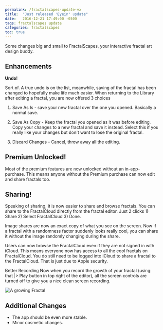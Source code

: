 ```yaml
---
permalink: /fractalscapes-update-vx
title:  "Just released 'Eyein' update"
date:   2016-12-21 17:49:00 -0500
tags: fractalscapes update
categories: fractalscapes
toc: true
---
```


Some changes big and small to FractalScapes, your interactive fractal art design buddy.

## Enhancements
**Undo!**

Sort of. A true undo is on the list, meanwhile, saving of the fractal has been changed to hopefully make life much easier. When returning to the Library after editing a fractal, you are now offered 3 choices

1. Save As Is - save your new fractal over the one you opened. Basically a normal save.

1. Save As Copy - Keep the fractal you opened as it was before editing. Copy your changes to a new fractal and save it instead. Select this if you really like your changes but don't want to lose the original fractal.

1. Discard Changes - Cancel, throw away all the editing.

## Premium Unlocked!

Most of the premium features are now unlocked without an in-app-purchase. This means anyone without the Premium purchase can now edit and share fractals too.

## Sharing!

Speaking of sharing, it is now easier to share and browse fractals. You can share to the FractalCloud directly from the fractal editor. Just 2 clicks 1) Share 2) Select FractalCloud 3) Done.

Image shares are now an exact copy of what you see on the screen. Now if a fractal with a randomness factor suddenly looks really cool, you can share it without the image randomly changing during the share.

Users can now browse the FractalCloud even if they are not signed in with iCloud. This means everyone now has access to all the cool fractals on FractalCloud. You do still need to be logged into iCloud to share a fractal to the FractalCloud. That is just due to Apple security.

Better Recording Now when you record the growth of your fractal (using that |> Play button in top right of the editor), all the screen controls are turned off to give you a nice clean screen recording.

![A growing Fractal](/assets/images/blog/growing_tree.gif)

## Additional Changes
- The app should be even more stable.
- Minor cosmetic changes.
